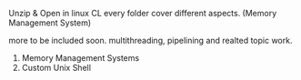 Unzip & Open in linux CL
every folder cover different aspects. 
(Memory Management System)

more to be included soon.
multithreading, pipelining and realted topic work.

1. Memory Management Systems 
2. Custom Unix Shell

